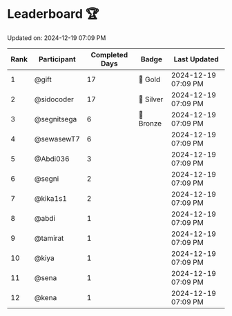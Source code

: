 # Leaderboard 🏆

Updated on: 2024-12-19 07:09 PM

| Rank | Participant       | Completed Days | Badge      | Last Updated         |
|------|-------------------|----------------|------------|----------------------|
| 1    | @gift             | 17             | 🏅 Gold     | 2024-12-19 07:09 PM |
| 2    | @sidocoder        | 17             | 🥈 Silver   | 2024-12-19 07:09 PM |
| 3    | @segnitsega       | 6              | 🥉 Bronze   | 2024-12-19 07:09 PM |
| 4    | @sewasewT7        | 6              |            | 2024-12-19 07:09 PM |
| 5    | @Abdi036          | 3              |            | 2024-12-19 07:09 PM |
| 6    | @segni            | 2              |            | 2024-12-19 07:09 PM |
| 7    | @kika1s1          | 2              |            | 2024-12-19 07:09 PM |
| 8    | @abdi             | 1              |            | 2024-12-19 07:09 PM |
| 9    | @tamirat          | 1              |            | 2024-12-19 07:09 PM |
| 10   | @kiya             | 1              |            | 2024-12-19 07:09 PM |
| 11   | @sena             | 1              |            | 2024-12-19 07:09 PM |
| 12   | @kena             | 1              |            | 2024-12-19 07:09 PM |

